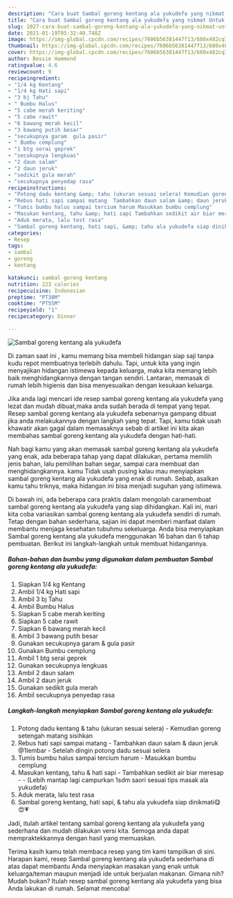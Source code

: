 ```yaml
---
description: "Cara buat Sambal goreng kentang ala yukudefa yang nikmat Untuk Jualan"
title: "Cara buat Sambal goreng kentang ala yukudefa yang nikmat Untuk Jualan"
slug: 1027-cara-buat-sambal-goreng-kentang-ala-yukudefa-yang-nikmat-untuk-jualan
date: 2021-01-19T05:32:40.748Z
image: https://img-global.cpcdn.com/recipes/7606b56381447f13/680x482cq70/sambal-goreng-kentang-ala-yukudefa-foto-resep-utama.jpg
thumbnail: https://img-global.cpcdn.com/recipes/7606b56381447f13/680x482cq70/sambal-goreng-kentang-ala-yukudefa-foto-resep-utama.jpg
cover: https://img-global.cpcdn.com/recipes/7606b56381447f13/680x482cq70/sambal-goreng-kentang-ala-yukudefa-foto-resep-utama.jpg
author: Bessie Hammond
ratingvalue: 4.6
reviewcount: 9
recipeingredient:
- "1/4 kg Kentang"
- "1/4 kg Hati sapi"
- "3 bj Tahu"
- " Bumbu Halus"
- "5 cabe merah keriting"
- "5 cabe rawit"
- "6 bawang merah kecil"
- "3 bawang putih besar"
- "secukupnya garam  gula pasir"
- " Bumbu cemplung"
- "1 btg serai geprek"
- "secukupnya lengkuas"
- "2 daun salam"
- "2 daun jeruk"
- "sedikit gula merah"
- "secukupnya penyedap rasa"
recipeinstructions:
- "Potong dadu kentang &amp; tahu (ukuran sesuai selera) Kemudian goreng setengah matang sisihkan"
- "Rebus hati sapi sampai matang  Tambahkan daun salam &amp; daun jeruk @1lembar Setelah dingin potong dadu sesuai selera"
- "Tumis bumbu halus sampai tercium harum Masukkan bumbu cemplung"
- "Masukan kentang, tahu &amp; hati sapi Tambahkan sedikit air biar meresap  (Lebih mantap lagi campurkan 1sdm saori sesuai tips masak ala yukudefa)"
- "Aduk merata, lalu test rasa"
- "Sambal goreng kentang, hati sapi, &amp; tahu ala yukudefa siap dinikmati😋😍💗"
categories:
- Resep
tags:
- sambal
- goreng
- kentang

katakunci: sambal goreng kentang 
nutrition: 223 calories
recipecuisine: Indonesian
preptime: "PT38M"
cooktime: "PT55M"
recipeyield: "1"
recipecategory: Dinner

---
```



![Sambal goreng kentang ala yukudefa](https://img-global.cpcdn.com/recipes/7606b56381447f13/680x482cq70/sambal-goreng-kentang-ala-yukudefa-foto-resep-utama.jpg)

Di zaman  saat ini , kamu memang bisa membeli hidangan siap saji tanpa kudu repot membuatnya terlebih dahulu. Tapi, untuk kita yang ingin menyajikan hidangan istimewa kepada keluarga, maka kita memang lebih baik menghidangkannya dengan tangan sendiri. Lantaran, memasak di rumah lebih higienis dan bisa menyesuaikan dengan kesukaan keluarga.

Jika anda lagi mencari ide resep sambal goreng kentang ala yukudefa yang lezat dan mudah dibuat,maka anda sudah berada di tempat yang tepat. Resep sambal goreng kentang ala yukudefa  sebenarnya gampang dibuat jika anda melakukannya dengan langkah yang tepat. Tapi, kamu tidak usah khawatir akan gagal dalam memasaknya 
sebab di artikel ini kita akan membahas sambal goreng kentang ala yukudefa dengan hati-hati.  



Nah bagi kamu yang akan memasak sambal goreng kentang ala yukudefa yang enak, ada beberapa tahap yang dapat dilakukan, pertama memilih jenis bahan, lalu pemilihan bahan segar, sampai cara membuat dan menghidangkannya. kamu Tidak usah pusing kalau mau menyiapkan sambal goreng kentang ala yukudefa yang enak di rumah. Sebab, asalkan kamu  tahu triknya, maka hidangan ini bisa menjadi suguhan yang istimewa.

Di bawah ini, ada beberapa cara praktis  dalam mengolah caramembuat sambal goreng kentang ala yukudefa yang siap dihidangkan. Kali ini, mari kita coba variasikan sambal goreng kentang ala yukudefa sendiri di rumah. Tetap dengan bahan sederhana, sajian ini dapat memberi manfaat dalam membantu menjaga kesehatan tubuhmu sekeluarga. Anda bisa menyiapkan Sambal goreng kentang ala yukudefa menggunakan 16 bahan dan 6 tahap pembuatan. Berikut ini langkah-langkah untuk membuat hidangannya.

<!--inarticleads1-->

##### Bahan-bahan dan bumbu yang digunakan dalam pembuatan Sambal goreng kentang ala yukudefa:

1. Siapkan 1/4 kg Kentang
1. Ambil 1/4 kg Hati sapi
1. Ambil 3 bj Tahu
1. Ambil  Bumbu Halus
1. Siapkan 5 cabe merah keriting
1. Siapkan 5 cabe rawit
1. Siapkan 6 bawang merah kecil
1. Ambil 3 bawang putih besar
1. Gunakan secukupnya garam &amp; gula pasir
1. Gunakan  Bumbu cemplung
1. Ambil 1 btg serai geprek
1. Gunakan secukupnya lengkuas
1. Ambil 2 daun salam
1. Ambil 2 daun jeruk
1. Gunakan sedikit gula merah
1. Ambil secukupnya penyedap rasa




<!--inarticleads2-->

##### Langkah-langkah menyiapkan Sambal goreng kentang ala yukudefa:

1. Potong dadu kentang &amp; tahu (ukuran sesuai selera) - Kemudian goreng setengah matang sisihkan
1. Rebus hati sapi sampai matang  - Tambahkan daun salam &amp; daun jeruk @1lembar - Setelah dingin potong dadu sesuai selera
1. Tumis bumbu halus sampai tercium harum - Masukkan bumbu cemplung
1. Masukan kentang, tahu &amp; hati sapi - Tambahkan sedikit air biar meresap -  - (Lebih mantap lagi campurkan 1sdm saori sesuai tips masak ala yukudefa)
1. Aduk merata, lalu test rasa
1. Sambal goreng kentang, hati sapi, &amp; tahu ala yukudefa siap dinikmati😋😍💗




Jadi, itulah artikel tentang  sambal goreng kentang ala yukudefa  yang sederhana dan mudah dilakukan versi kita. Semoga anda dapat mempraktekkannya dengan hasil yang memuaskan. 

Terima kasih kamu telah membaca resep yang tim kami tampilkan di sini. Harapan kami, resep  Sambal goreng kentang ala yukudefa sederhana di atas dapat membantu Anda menyiapkan masakan yang enak untuk keluarga/teman maupun menjadi ide untuk berjualan makanan. Gimana nih? Mudah bukan? Itulah resep sambal goreng kentang ala yukudefa yang bisa Anda lakukan di rumah. Selamat mencoba!

